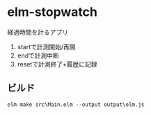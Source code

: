 # elm-stopwatch

経過時間を計るアプリ
1. startで計測開始/再開
1. endで計測中断
1. resetで計測終了+履歴に記録

## ビルド
```
elm make src\Main.elm --output output\elm.js
```

